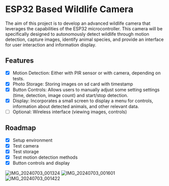 # ESP32 Based Wildlife Camera

The aim of this project is to develop an advanced wildlife camera that leverages the capabilities of the ESP32 microcontroller. This camera will be specifically designed to autonomously detect wildlife through motion detection, capture images, identify animal species, and provide an interface for user interaction and information display.

## Features

- [x] Motion Detection: Either with PIR sensor or with camera, depending on tests.
- [x] Photo Storage: Storing images on sd card with timestamp
- [x] Button Controls: Allows users to manually adjust some setting settings (time, detection, image count) and start/stop detection.
- [x] Display: Incorporates a small screen to display a menu for controls, information about detected animals, and other relevant data.
- [ ] Optional: Wireless interface (viewing images, controls)

## Roadmap
- [x] Setup environment
- [x] Test camera
- [x] Test storage
- [x] Test motion detection methods
- [x] Button controls and display

![IMG_20240703_001324](https://github.com/4-en/ESP32-Wildlife-Cam/assets/105049118/cc686615-8be1-4352-9b53-202e2415e47c)
![IMG_20240703_001601](https://github.com/4-en/ESP32-Wildlife-Cam/assets/105049118/8346837b-ad7b-4bd8-a966-84b8461e71cb)
![IMG_20240703_001422](https://github.com/4-en/ESP32-Wildlife-Cam/assets/105049118/87e90419-7448-40b4-bd7c-f3828f0efab1)
